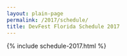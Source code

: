 ```yaml
---
layout: plain-page
permalink: /2017/schedule/
title: DevFest Florida Schedule 2017
---
```


{% include schedule-2017.html %}
